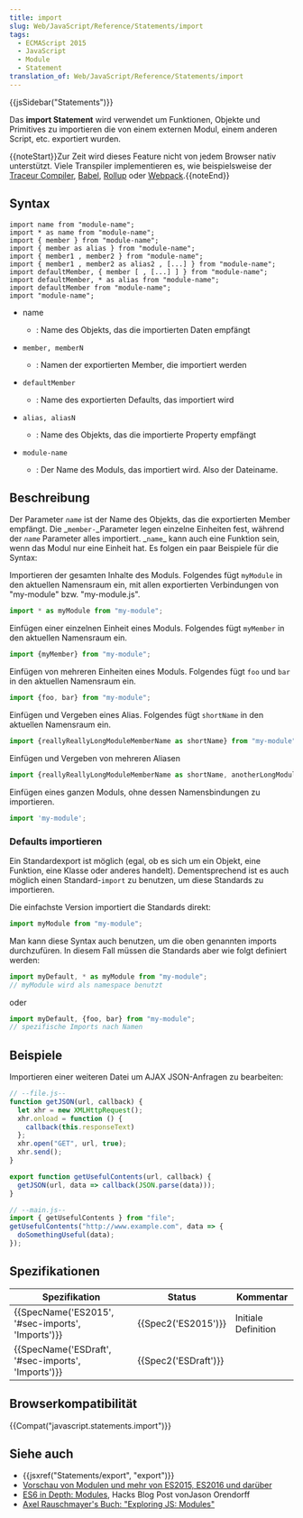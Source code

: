 ```yaml
---
title: import
slug: Web/JavaScript/Reference/Statements/import
tags:
  - ECMAScript 2015
  - JavaScript
  - Module
  - Statement
translation_of: Web/JavaScript/Reference/Statements/import
---
```

{{jsSidebar("Statements")}}

Das **import Statement** wird verwendet um Funktionen, Objekte und Primitives zu importieren die von einem externen Modul, einem anderen Script, etc. exportiert wurden.

{{noteStart}}Zur Zeit wird dieses Feature nicht von jedem Browser nativ unterstützt. Viele Transpiler implementieren es, wie beispielsweise der [Traceur Compiler](https://github.com/google/traceur-compiler), [Babel](http://babeljs.io/), [Rollup](https://github.com/rollup/rollup) oder [Webpack](https://webpack.js.org/).{{noteEnd}}

## Syntax

    import name from "module-name";
    import * as name from "module-name";
    import { member } from "module-name";
    import { member as alias } from "module-name";
    import { member1 , member2 } from "module-name";
    import { member1 , member2 as alias2 , [...] } from "module-name";
    import defaultMember, { member [ , [...] ] } from "module-name";
    import defaultMember, * as alias from "module-name";
    import defaultMember from "module-name";
    import "module-name";

- name
  - : Name des Objekts, das die importierten Daten empfängt

- `member, memberN`
  - : Namen der exportierten Member, die importiert werden
- `defaultMember`
  - : Name des exportierten Defaults, das importiert wird
- `alias, aliasN`
  - : Name des Objekts, das die importierte Property empfängt
- `module-name`
  - : Der Name des Moduls, das importiert wird. Also der Dateiname.

## Beschreibung

Der Parameter _`name`_ ist der Name des Objekts, das die exportierten Member empfängt. Die _`member-`\_Parameter legen einzelne Einheiten fest, während der _`name`_ Parameter alles importiert. _`name`\_ kann auch eine Funktion sein, wenn das Modul nur eine Einheit hat. Es folgen ein paar Beispiele für die Syntax:

Importieren der gesamten Inhalte des Moduls. Folgendes fügt `myModule` in den aktuellen Namensraum ein, mit allen exportierten Verbindungen von "my-module" bzw. "my-module.js".

```js
import * as myModule from "my-module";
```

Einfügen einer einzelnen Einheit eines Moduls. Folgendes fügt `myMember` in den aktuellen Namensraum ein.

```js
import {myMember} from "my-module";
```

Einfügen von mehreren Einheiten eines Moduls. Folgendes fügt `foo` und `bar` in den aktuellen Namensraum ein.

```js
import {foo, bar} from "my-module";
```

Einfügen und Vergeben eines Alias. Folgendes fügt `shortName` in den aktuellen Namensraum ein.

```js
import {reallyReallyLongModuleMemberName as shortName} from "my-module";
```

Einfügen und Vergeben von mehreren Aliasen

```js
import {reallyReallyLongModuleMemberName as shortName, anotherLongModuleName as short} from "my-module";
```

Einfügen eines ganzen Moduls, ohne dessen Namensbindungen zu importieren.

```js
import 'my-module';
```

### Defaults importieren

Ein Standardexport ist möglich (egal, ob es sich um ein Objekt, eine Funktion, eine Klasse oder anderes handelt). Dementsprechend ist es auch möglich einen Standard-`import` zu benutzen, um diese Standards zu importieren.

Die einfachste Version importiert die Standards direkt:

```js
import myModule from "my-module";
```

Man kann diese Syntax auch benutzen, um die oben genannten imports durchzufüren. In diesem Fall müssen die Standards aber wie folgt definiert werden:

```js
import myDefault, * as myModule from "my-module";
// myModule wird als namespace benutzt
```

oder

```js
import myDefault, {foo, bar} from "my-module";
// spezifische Imports nach Namen
```

## Beispiele

Importieren einer weiteren Datei um AJAX JSON-Anfragen zu bearbeiten:

```js
// --file.js--
function getJSON(url, callback) {
  let xhr = new XMLHttpRequest();
  xhr.onload = function () {
    callback(this.responseText)
  };
  xhr.open("GET", url, true);
  xhr.send();
}

export function getUsefulContents(url, callback) {
  getJSON(url, data => callback(JSON.parse(data)));
}

// --main.js--
import { getUsefulContents } from "file";
getUsefulContents("http://www.example.com", data => {
  doSomethingUseful(data);
});
```

## Spezifikationen

| Spezifikation                                                        | Status                       | Kommentar           |
| -------------------------------------------------------------------- | ---------------------------- | ------------------- |
| {{SpecName('ES2015', '#sec-imports', 'Imports')}}     | {{Spec2('ES2015')}}     | Initiale Definition |
| {{SpecName('ESDraft', '#sec-imports', 'Imports')}} | {{Spec2('ESDraft')}} |                     |

## Browserkompatibilität

{{Compat("javascript.statements.import")}}

## Siehe auch

- {{jsxref("Statements/export", "export")}}
- [Vorschau von Modulen und mehr von ES2015, ES2016 und darüber](https://blogs.windows.com/msedgedev/2016/05/17/es6-modules-and-beyond/)
- [ES6 in Depth: Modules](https://hacks.mozilla.org/2015/08/es6-in-depth-modules/), Hacks Blog Post vonJason Orendorff
- [Axel Rauschmayer's Buch: "Exploring JS: Modules"](http://exploringjs.com/es6/ch_modules.html)
